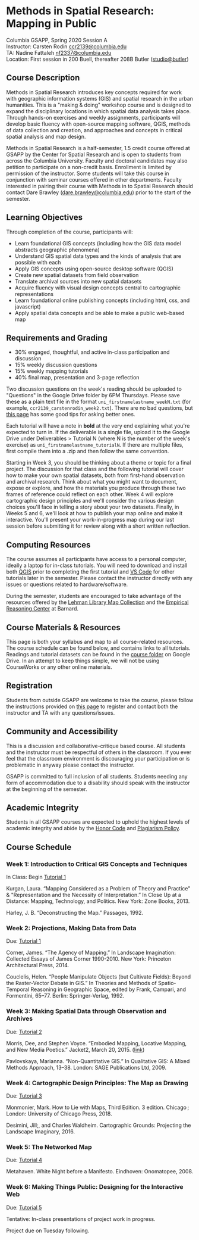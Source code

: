 # Methods in Spatial Research: Mapping in Public

Columbia GSAPP, Spring 2020 Session A  
Instructor: Carsten Rodin [ccr2139@columbia.edu](mailto:ccr2139@columbia.edu)  
TA: Nadine Fattaleh [nf2337@columbia.edu](mailto:nf2337@columbia.edu)  
Location: First session in 200 Buell, thereafter 208B Butler ([studio@butler](https://studio.cul.columbia.edu/spaces/butler/))  

## Course Description

Methods in Spatial Research introduces key concepts required for work with geographic information systems (GIS) and spatial research in the urban humanities. This is a "making & doing" workshop course and is designed to expand the disciplinary locations in which spatial data analysis takes place. Through hands-on exercises and weekly assignments, participants will develop basic fluency with open-source mapping software, QGIS, methods of data collection and creation, and approaches and concepts in critical spatial analysis and map design.

Methods in Spatial Research is a half-semester, 1.5 credit course offered at GSAPP by the Center for Spatial Research and is open to students from across the Columbia University. Faculty and doctoral candidates may also petition to participate on a non-credit basis. Enrollment is limited by permission of the instructor. Some students will take this course in conjunction with seminar courses offered in other departments. Faculty interested in pairing their course with Methods in to Spatial Research should contact Dare Brawley ([dare.brawley@columbia.edu](mailto:dare.brawley@columbia.edu)) prior to the start of the semester.

## Learning Objectives

Through completion of the course, participants will:

- Learn foundational GIS concepts (including how the GIS data model abstracts geographic phenomena)
- Understand GIS spatial data types and the kinds of analysis that are possible with each
- Apply GIS concepts using open-source desktop software (QGIS)
- Create new spatial datasets from field observation
- Translate archival sources into new spatial datasets
- Acquire fluency with visual design concepts central to cartographic representations
- Learn foundational online publishing concepts (including html, css, and javascript)
- Apply spatial data concepts and be able to make a public web-based map

## Requirements and Grading

- 30% engaged, thoughtful, and active in-class participation and discussion
- 15% weekly discussion questions
- 15% weekly mapping tutorials
- 40% final map, presentation and 3-page reflection

Two discussion questions on the week's reading should be uploaded to "Questions" in the Google Drive folder by 6PM Thursdays. Please save these as a plain text file in the format `uni_firstnamelastname_weekN.txt` (for example, `ccr2139_carstenrodin_week2.txt`). There are no bad questions, but [this page](https://teachingcommons.stanford.edu/resources/teaching/student-teacher-communication/designing-effective-discussion-questions) has some good tips for asking better ones.

Each tutorial will have a note in **bold** at the very end explaining what you're expected to turn in. If the deliverable is a single file, upload it to the Google Drive under Deliverables > Tutorial N (where N is the number of the week's exercise) as `uni_firstnamelastname_tutorialN`. If there are multiple files, first compile them into a .zip and then follow the same convention.

Starting in Week 3, you should be thinking about a theme or topic for a final project. The discussion for that class and the following tutorial will cover how to make your own spatial datasets, both from first-hand observation and archival research. Think about what you might want to document, expose or explore, and how the materials you produce through these two frames of reference could reflect on each other. Week 4 will explore cartographic design principles and we'll consider the various design choices you'll face in telling a story about your two datasets. Finally, in Weeks 5 and 6, we'll look at how to publish your map online and make it interactive. You'll present your work-in-progress map during our last session before submitting it for review along with a short written reflection.

## Computing Resources

The course assumes all participants have access to a personal computer, ideally a laptop for in-class tutorials. You will need to download and install both [QGIS](https://qgis.org/en/site/forusers/download.html) prior to completing the first tutorial and [VS Code](https://code.visualstudio.com) for other tutorials later in the semester. Please contact the instructor directly with any issues or questions related to hardware/software.

During the semester, students are encouraged to take advantage of the resources offered by the [Lehman Library Map Collection](https://library.columbia.edu/libraries/maps.html) and the [Empirical Reasoning Center](https://erc.barnard.edu) at Barnard.

## Course Materials & Resources

This page is both your syllabus and map to all course-related resources. The course schedule can be found below, and contains links to all tutorials. Readings and tutorial datasets can be found in the [course folder](https://drive.google.com/drive/folders/1IVjKSGSpNVmGB6r6zkiWuKoeryMfxZow?usp=sharing) on Google Drive. In an attempt to keep things simple, we will not be using CourseWorks or any other online materials.

## Registration

Students from outside GSAPP are welcome to take the course, please follow the instructions provided on [this page](https://www.arch.columbia.edu/cross-registration) to register and contact both the instructor and TA with any questions/issues.

## Community and Accessibility

This is a discussion and collaborative-critique based course. All students and the instructor must be respectful of others in the classroom. If you ever feel that the classroom environment is discouraging your participation or is problematic in anyway please contact the instructor.

GSAPP is committed to full inclusion of all students. Students needing any form of accommodation due to a disability should speak with the instructor at the beginning of the semester.

## Academic Integrity

Students in all GSAPP courses are expected to uphold the highest levels of academic integrity and abide by the [Honor Code](https://www.arch.columbia.edu/honor-system) and [Plagiarism Policy](https://www.arch.columbia.edu/plagiarism-policy).

## Course Schedule

### Week 1: Introduction to Critical GIS Concepts and Techniques

In Class: Begin [Tutorial 1](./tutorials/01_organizing-viewing-spatial-data-in-qgis)

Kurgan, Laura. “Mapping Considered as a Problem of Theory and Practice" & "Representation and the Necessity of Interpretation.” In Close Up at a Distance: Mapping, Technology, and Politics. New York: Zone Books, 2013.

Harley, J. B. “Deconstructing the Map.” Passages, 1992.

### Week 2: Projections, Making Data from Data

Due: [Tutorial 1](./tutorials/01_organizing-viewing-spatial-data-in-qgis)

Corner, James. “The Agency of Mapping.” In Landscape Imagination: Collected Essays of James Corner 1990-2010. New York: Princeton Architectural Press, 2014.

Couclelis, Helen. “People Manipulate Objects (but Cultivate Fields): Beyond the Raster-Vector Debate in GIS.” In Theories and Methods of Spatio-Temporal Reasoning in Geographic Space, edited by Frank, Campari, and Formentini, 65–77. Berlin: Springer-Verlag, 1992.

### Week 3: Making Spatial Data through Observation and Archives

Due: [Tutorial 2](./tutorials/02_working-with-cartographic-projections)

Morris, Dee, and Stephen Voyce. “Embodied Mapping, Locative Mapping, and New Media Poetics.” Jacket2, March 20, 2015. ([link](https://jacket2.org/commentary/embodied-mapping-locative-mapping-and-new-media-poetics))

Pavlovskaya, Marianna. “Non-Quantitative GIS.” In Qualitative GIS: A Mixed Methods Approach, 13–38. London: SAGE Publications Ltd, 2009.

### Week 4: Cartographic Design Principles: The Map as Drawing

Due: [Tutorial 3](./tutorials/03_making-spatial-datasets-observation-sensing.md)

Monmonier, Mark. How to Lie with Maps, Third Edition. 3 edition. Chicago ; London: University of Chicago Press, 2018.

Desimini, Jill;, and Charles Waldheim. Cartographic Grounds: Projecting the Landscape Imaginary, 2016.

### Week 5: The Networked Map

Due: [Tutorial 4](./tutorials/04_creating-web-maps.md)

Metahaven. White Night before a Manifesto. Eindhoven: Onomatopee, 2008.

### Week 6: Making Things Public: Designing for the Interactive Web

Due: [Tutorial 5]()

Tentative: In-class presentations of project work in progress.  

Project due on Tuesday following.  
